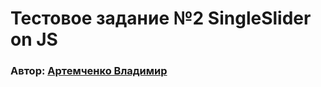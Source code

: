 # Тестовое задание №2 SingleSlider on JS

### Автор: [Артемченко Владимир](mailto:voartemchenko@gmail.com)